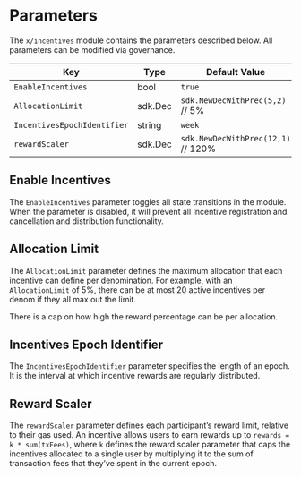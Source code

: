 <!--
order: 7
-->

# Parameters

The `x/incentives` module contains the parameters described below. All parameters can be modified via governance.

| Key                         | Type    | Default Value                      |
| --------------------------- | ------- | ---------------------------------- |
| `EnableIncentives`          | bool    | `true`                             |
| `AllocationLimit`           | sdk.Dec | `sdk.NewDecWithPrec(5,2)` // 5%    |
| `IncentivesEpochIdentifier` | string  | `week`                             |
| `rewardScaler`              | sdk.Dec | `sdk.NewDecWithPrec(12,1)` // 120% |

## Enable Incentives

The `EnableIncentives` parameter toggles all state transitions in the module.
When the parameter is disabled, it will prevent all Incentive registration and cancellation and distribution functionality.

## Allocation Limit

The `AllocationLimit` parameter defines the maximum allocation that each incentive can define per denomination.
For example, with an `AllocationLimit` of 5%, there can be at most 20 active incentives per denom if they all max out the limit.

There is a cap on how high the reward percentage can be per allocation.

## Incentives Epoch Identifier

The `IncentivesEpochIdentifier` parameter specifies the length of an epoch.
It is the interval at which incentive rewards are regularly distributed.

## Reward Scaler

The `rewardScaler` parameter defines  each participant’s reward limit, relative to their gas used.
An incentive allows users to earn rewards up to `rewards = k * sum(txFees)`, where `k` defines the reward scaler parameter that caps the incentives allocated to a single user by multiplying it to the sum of transaction fees that they’ve spent in the current epoch.
